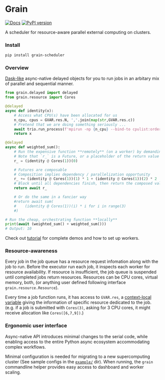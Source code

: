 # Grain

[![Docs](https://img.shields.io/badge/docs-read%20now-blue.svg)](https://grain.readthedocs.io)
[![PyPI version](https://img.shields.io/pypi/v/grain-scheduler.svg)](https://pypi.org/project/grain-scheduler)

A scheduler for resource-aware parallel external computing on clusters.

### Install

```Bash
pip install grain-scheduler
```

### Overview

[Dask-like](https://docs.dask.org/en/latest/delayed.html) async-native delayed objects for you to run jobs in an arbitary mix of parallel and sequential manner.

```python
from grain.delayed import delayed
from grain.resource import Cores

@delayed
async def identity(x):
    # Access what CPU(s) have been allocated for us
    n_cpu, cpus = GVAR.res.N, ','.join(map(str,GVAR.res.c))
    # Pretend that we are doing something seriously ...
    await trio.run_process(f'mpirun -np {n_cpu} --bind-to cpulist:ordered --cpu-set {cpu} sleep 1')
    return x

@delayed
async def weighted_sum():
    # Run the expensive function **remotely** (on a worker) by demanding resource 1 CPU core
    # Note that `r_` is a Future, or a placeholder of the return value
    r_ = (identity @ Cores(1))(0)

    # Futures are composable
    # Composition implies dependency / parallelization opportunity
    r_ += (identity @ Cores(1))(1) * 1 + (identity @ Cores(1))(2) * 2
    # Block until all dependencies finish, then return the composed value
    return await r_

    # Or do the same in a fancier way
    #return await sum(
    #    (identity @ Cores(1))(i) * i for i in range(3)
    #)

# Run the cheap, orchestrating function **locally**
print(await (weighted_sum() + weighted_sum()))
# Output: 10
```

Check out [tutorial](https://grain.readthedocs.io/en/latest/tutorial_delayed.html) for complete demos and how to set up workers.

### Resource-awareness

Every job in the job queue has a resource request infomation along with the job to run. Before the executor run each job, it inspects each worker for resource availability. If resource is insufficient, the job queue is suspended until completed jobs return resources. Resources can be CPU cores, virtual memory, both, (or anything user defined following interface `grain.resource.Resource`).

Every time a job function runs, it has access to `GVAR.res`, a [context-local variable](https://trio.readthedocs.io/en/stable/reference-core.html#task-local-storage) giving the information of specific resource dedicated to the job. (e.g. if a job is submitted with `Cores(3)`, asking for 3 CPU cores, it might receive allocation like `Cores([6,7,9])`.)

### Ergonomic user interface

Async-native API introduces minimal changes to the serial code, while enabling access to the entire Python async ecosystem accommodating complex workflows.

Minimal configuration is needed for migrating to a new supercomputing cluster (See sample configs in the [`example/`](example) dir). When running, the `grain` commandline helper provides easy access to dashboard and worker scaling.
